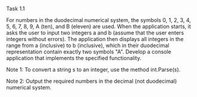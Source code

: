 Task 1.1

For numbers in the duodecimal numerical system, the symbols 0, 1, 2, 3, 4, 5, 6, 7, 8, 9, A (ten), and B (eleven) are used. 
When the application starts, it asks the user to input two integers a and b (assume that the user enters integers without errors). 
The application then displays all integers in the range from a (inclusive) to b (inclusive), which in their duodecimal representation 
contain exactly two symbols "A". Develop a console application that implements the specified functionality.

Note 1: To convert a string s to an integer, use the method int.Parse(s).

Note 2: Output the required numbers in the decimal (not duodecimal) numerical system.